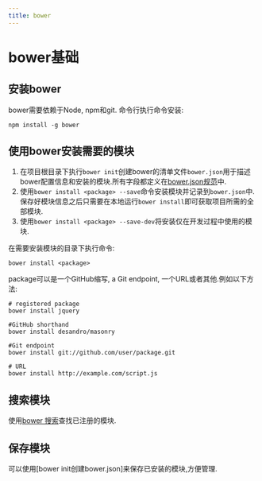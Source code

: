 ```yaml
---
title: bower
---
```


# bower基础

## 安装bower

bower需要依赖于Node, npm和git. 命令行执行命令安装:

    npm install -g bower


## 使用bower安装需要的模块

1. 在项目根目录下执行`bower init`创建bower的清单文件`bower.json`用于描述bower配置信息和安装的模块.所有字段都定义在[bower.json规范][2]中.
2. 使用`bower install <package> --save`命令安装模块并记录到`bower.json`中.保存好模块信息之后只需要在本地运行`bower install`即可获取项目所需的全部模块.
3. 使用`bower install <package> --save-dev`将安装仅在开发过程中使用的模块.


在需要安装模块的目录下执行命令:

    bower install <package>

package可以是一个GitHub缩写, a Git endpoint, 一个URL或者其他.例如以下方法:

    # registered package
    bower install jquery

    #GitHub shorthand
    bower install desandro/masonry

    #Git endpoint
    bower install git://github.com/user/package.git

    # URL
    bower install http://example.com/script.js

## 搜索模块

使用[bower 搜索][1]查找已注册的模块.

## 保存模块

可以使用[bower init创建bower.json]来保存已安装的模块,方便管理.


[1]: http://bower.io/search/
[2]: https://github.com/bower/bower.json-spec
